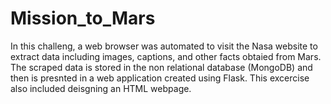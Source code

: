 # Mission_to_Mars
In this challeng, a web browser was automated to visit the Nasa website to extract data including images, captions, and other facts obtaied  from Mars. The scraped data is stored in the non relational database (MongoDB) and then is presnted in a web application created using Flask. This excercise also included deisgning an HTML webpage.
